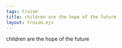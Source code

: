 ```yaml
---
tags: truism
title: children are the hope of the future
layout: truism.ejs
---
```


children are the hope of the future